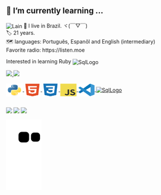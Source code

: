 ## 👾 I’m currently learning ...

<img align="center" alt="Lain" src="https://media.discordapp.net/attachments/358738488390320138/886409997939007518/Banner2.jpg?width=1440&height=503">
🏡 I live in Brazil. ヾ(￣▽￣) <br>
🏷 21 years. <br>
🗺️ languages: Português, Espanõl and English (intermediary) <br>
Favorite radio: https://listen.moe

Interested in learning Ruby <img align="center" alt="SqlLogo" height="35" width="40" src="https://cdn.jsdelivr.net/gh/devicons/devicon/icons/ruby/ruby-original.svg">

<div>
  <a href="https://github.com/ThiagoTatico">
  <img height="152px" src="https://github-readme-stats.vercel.app/api?username=ThiagoTatico&show_icons=true&theme=tokyonight&include_all_commits=true&count_private=true"/>
  <img height="152px" src="https://github-readme-stats.vercel.app/api/top-langs/?username=ThiagoTatico&layout=compact&langs_count=7&theme=tokyonight"/>
</div>

<div style="display: inline_block"><br>
  <img align="center" alt="PythonLogo" height="35" width="45" src="https://raw.githubusercontent.com/devicons/devicon/master/icons/python/python-original.svg">
  <img align="center" alt="HtmlLogo" height="35" width="45" src="https://raw.githubusercontent.com/devicons/devicon/master/icons/html5/html5-plain.svg">
  <img align="center" alt="Css3Logo" height="35" width="45" src="https://raw.githubusercontent.com/devicons/devicon/master/icons/css3/css3-plain.svg">
  <img align="center" alt="JavaScriptLogo" height="35" width="45" src="https://raw.githubusercontent.com/devicons/devicon/master/icons/javascript/javascript-original.svg">
  <img align="center" alt="VsCodeLogo" height="35" width="45" src="https://raw.githubusercontent.com/devicons/devicon/master/icons/vscode/vscode-original.svg">
  <img align="center" alt="SqlLogo" height="30" width="85" src="https://img.shields.io/badge/SQLite-07405E?style=for-the-badge&logo=sqlite&logoColor=white">
</div>

##

<div> 
  <a href="https://www.instagram.com/thiagotatico/" target="_blank"><img src="https://camo.githubusercontent.com/acaa286597b43c96dc02b69b90de15a65c52063e31835b763a061cc815f64bac/68747470733a2f2f696d672e736869656c64732e696f2f62616467652f2d496e7374616772616d2d2532334534343035463f7374796c653d666f722d7468652d6261646765266c6f676f3d696e7374616772616d266c6f676f436f6c6f723d7768697465"></a>
  <a href = "mailto:thiagotatico007@gmail.com"><img src="https://img.shields.io/badge/-Gmail-%23333?style=for-the-badge&logo=gmail&logoColor=white"></a>
  <a href="https://www.linkedin.com/in/thiago-tatico-0b9057216/" target="_blank"><img src="https://img.shields.io/badge/-LinkedIn-%230077B5?style=for-the-badge&logo=linkedin&logoColor=white"></a>
</div>

![Snake animation](https://github.com/ThiagoTatico/ThiagoTatico/blob/output/github-contribution-grid-snake.svg)
